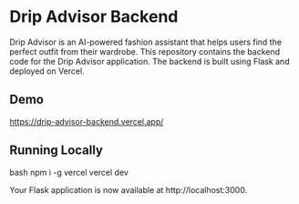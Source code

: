# Drip Advisor Backend
Drip Advisor is an AI-powered fashion assistant that helps users find the perfect outfit from their wardrobe. This repository contains the backend code for the Drip Advisor application. The backend is built using Flask and deployed on Vercel.

## Demo

https://drip-advisor-backend.vercel.app/


## Running Locally

bash
npm i -g vercel
vercel dev


Your Flask application is now available at http://localhost:3000.